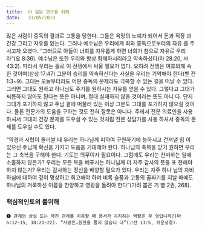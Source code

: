 ```yaml
---
title:  더 깊은 연구를 위해
date:   31/05/2019
---
```


많은 사람이 중독의 결과로 고통을 당한다. 그들은 욕망의 노예가 되어서 돈과 직장
과 건강 그리고 자유를 잃는다. 그러나 예수님은 우리에게 죄와 중독으로부터의 자유
를 주시고자 오셨다. “그러므로 아들이 너희를 자유롭게 하면 너희가 참으로 자유로
우리라”(요 8:36). 예수님은 또한 우리와 항상 함께하시리라고 약속하셨다(마 28:20, 사
43:2). 따라서 우리는 홀로 이 전쟁에서 싸울 필요가 없다. 오히려 전쟁은 여호와께 속
한 것이며(삼상 17:47) 그분이 승리를 약속하신다는 사실을 우리는 기억해야 한다(벧
전 1:3~9). 그대는 오늘부터라도 어떤 중독의 문제라도 극복할 수 있는 길을 떠날 수
있다. 그러면 그대도 원하고 하나님도 주기를 원하시는 자유를 얻을 수 있다. 그렇다고
그대가 씨름하지 않아도 된다는 뜻은 아니며, 절대 실패하지 않을 것이라는 뜻도 아니
다. 단지 그대가 포기하지 않고 주님 곁에 머물러 있는 이상 그분도 그대를 포기하지
않으실 것이다. 물론 전문가의 도움을 구하는 것도 전혀 잘못은 아니다. 주께서 전문
의료인을 사용하셔서 그대의 건강 문제를 도우실 수 있는 것처럼 전문 상담가를 사용
하셔서 중독의 문제를 도우실 수도 있다.

“역경과 시련이 둘러쌀 때 우리는 하나님께 피하여 구원하기에 능하시고 건져낼 힘
이 있으신 주님께 확신을 가지고 도움을 기대해야 한다. 하나님의 축복을 받기 원하면
우리는 그 축복을 구해야 한다. 기도는 의무이자 필요이다. 그럼에도 우리는 찬미하는
일에 소홀하지 않은가? 우리는 모든 복을 베푸시는 하나님께 더 자주 감사의 뜻을 표
현해야 하지 않는가? 우리는 감사하는 정신을 배양할 필요가 있다. 우리는 자주 하나
님의 자비하심에 대하여 깊이 명상하고 회고해야 하며 비록 슬픔과 고통의 골짜기를
지날 때에도 하나님의 거룩하신 이름을 찬양하고 영광을 돌려야 한다”(가려 뽑은 기
별 2권, 268).

### 핵심적인토의 를위해

`➊ 관계의 상실 또는 깨진 관계를 치유할 때 용서가 차지하는 역할은 무
엇입니까?(마 6:12~15, 18:21~22). “사랑은…원한을 품지 않습니
다”(고전 13:5, 쉬운성경).`